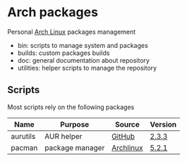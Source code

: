 # Arch packages

Personal [Arch Linux](https://www.archlinux.org/) packages management

- bin: scripts to manage system and packages
- builds: custom packages builds
- doc: general documentation about repository
- utilities: helper scripts to manage the repository


## Scripts

Most scripts rely on the following packages

| Name        | Purpose             | Source                                                | Version                                                          |
|-------------|---------------------|-------------------------------------------------------|------------------------------------------------------------------|
| aurutils    | AUR helper          | [GitHub](https://github.com/AladW/aurutils)           | [2.3.3](https://github.com/AladW/aurutils/releases/tag/2.3.3)    |
| pacman      | package manager     | [Archlinux](https://git.archlinux.org/pacman.git)     | [5.2.1](https://git.archlinux.org/pacman.git/tag/?h=v5.2.1)      |
